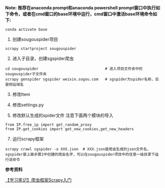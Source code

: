 **Note: 推荐在anaconda prompt和anaconda powershell prompt窗口中执行如下命令，或者在cmd窗口的base环境中运行，cmd窗口中激活base环境命令如下:**

```
conda activate base
```

1. 创建sougouspider项目
```
scrapy startproject sougouspider
```

2. 进入子目录，创建sgspider爬虫
```
cd sougouspider                              # 进入项目文件夹中的sougouspider子文件夹
scrapy genspider sgspider weixin.sogou.com   # sgspider为spider名称，后是网站域名
```

3. 修改Item

5. 修改settings.py


6. 修改默认生成的spider文件
注意下面两个模块的导入
```
from IP.free_ip import get_random_proxy
from IP.get_cookies import get_new_cookies,get_new_headers
```

7. 运行scrapy框架
```
scrapy crawl sgspider -o XXX.json  # XXX.json是爬虫生成的json文件名，sgspider是上面步骤2中创建的爬虫名字，可以在sougouspider项目中的任意一级目录下运行该命令
```

**参考资料**   

[【学习笔记】爬虫框架Scrapy入门](http://t.csdn.cn/TY3ex)
